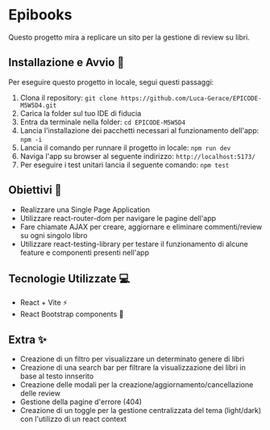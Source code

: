 # Epibooks
Questo progetto mira a replicare un sito per la gestione di review su libri.

## Installazione e Avvio 🚀
Per eseguire questo progetto in locale, segui questi passaggi:
1. Clona il repository: `git clone https://github.com/Luca-Gerace/EPICODE-M5W5D4.git`
2. Carica la folder sul tuo IDE di fiducia
3. Entra da terminale nella folder: `cd EPICODE-M5W5D4`
4. Lancia l'installazione dei pacchetti necessari al funzionamento dell'app: `npm -i`
5. Lancia il comando per runnare il progetto in locale: `npm run dev`
6. Naviga l'app su browser al seguente indirizzo: `http://localhost:5173/`
7. Per eseguire i test unitari lancia il seguente comando: `npm test`


## Obiettivi 🎯
- Realizzare una Single Page Application
- Utilizzare react-router-dom per navigare le pagine dell'app
- Fare chiamate AJAX per creare, aggiornare e eliminare commenti/review su ogni singolo libro
- Utilizzare react-testing-library per testare il funzionamento di alcune feature e componenti presenti nell'app

## Tecnologie Utilizzate 💻
- React + Vite ⚡️
- React Bootstrap components 🎨

## Extra ✨
- Creazione di un filtro per visualizzare un determinato genere di libri
- Creazione di una search bar per filtrare la visualizzazione dei libri in base al testo innserito
- Creazione delle modali per la creazione/aggiornamento/cancellazione delle review
- Gestione della pagine d'errore (404)
- Creazione di un toggle per la gestione centralizzata del tema (light/dark) con l'utilizzo di un react context